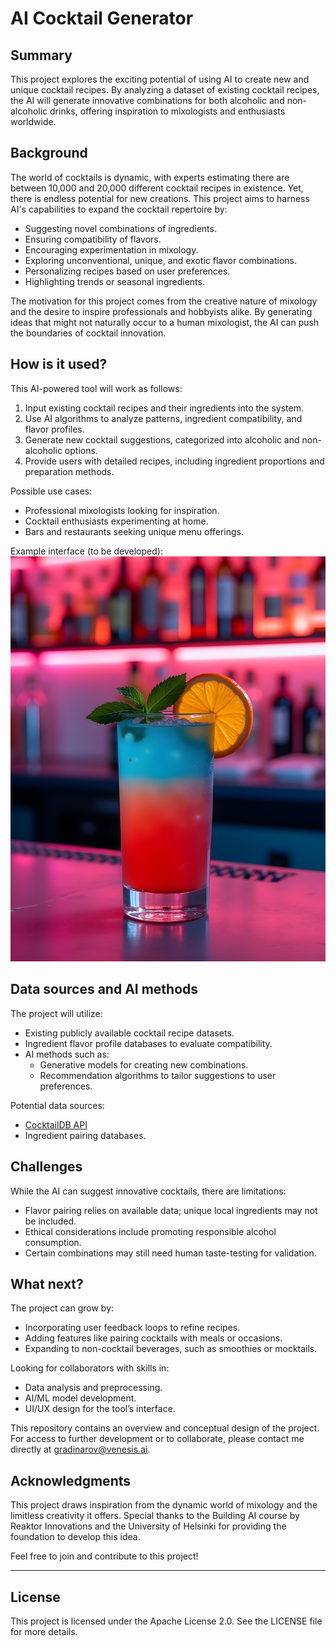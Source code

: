 # AI Cocktail Generator



## Summary

This project explores the exciting potential of using AI to create new and unique cocktail recipes. By analyzing a dataset of existing cocktail recipes, the AI will generate innovative combinations for both alcoholic and non-alcoholic drinks, offering inspiration to mixologists and enthusiasts worldwide.

## Background

The world of cocktails is dynamic, with experts estimating there are between 10,000 and 20,000 different cocktail recipes in existence. Yet, there is endless potential for new creations. This project aims to harness AI's capabilities to expand the cocktail repertoire by:

* Suggesting novel combinations of ingredients.
* Ensuring compatibility of flavors.
* Encouraging experimentation in mixology.
* Exploring unconventional, unique, and exotic flavor combinations.
* Personalizing recipes based on user preferences.
* Highlighting trends or seasonal ingredients.

The motivation for this project comes from the creative nature of mixology and the desire to inspire professionals and hobbyists alike. By generating ideas that might not naturally occur to a human mixologist, the AI can push the boundaries of cocktail innovation.

## How is it used?

This AI-powered tool will work as follows:

1. Input existing cocktail recipes and their ingredients into the system.
2. Use AI algorithms to analyze patterns, ingredient compatibility, and flavor profiles.
3. Generate new cocktail suggestions, categorized into alcoholic and non-alcoholic options.
4. Provide users with detailed recipes, including ingredient proportions and preparation methods.

Possible use cases:
* Professional mixologists looking for inspiration.
* Cocktail enthusiasts experimenting at home.
* Bars and restaurants seeking unique menu offerings.

Example interface (to be developed):
![Example Interface](freepik_edit_Candid-image-photography-natural-textures-highly-r.jpg)

## Data sources and AI methods

The project will utilize:

* Existing publicly available cocktail recipe datasets.
* Ingredient flavor profile databases to evaluate compatibility.
* AI methods such as:
  - Generative models for creating new combinations.
  - Recommendation algorithms to tailor suggestions to user preferences.

Potential data sources:
- [CocktailDB API](https://www.thecocktaildb.com/api.php)
- Ingredient pairing databases.

## Challenges

While the AI can suggest innovative cocktails, there are limitations:

* Flavor pairing relies on available data; unique local ingredients may not be included.
* Ethical considerations include promoting responsible alcohol consumption.
* Certain combinations may still need human taste-testing for validation.

## What next?

The project can grow by:

* Incorporating user feedback loops to refine recipes.
* Adding features like pairing cocktails with meals or occasions.
* Expanding to non-cocktail beverages, such as smoothies or mocktails.

Looking for collaborators with skills in:
- Data analysis and preprocessing.
- AI/ML model development.
- UI/UX design for the tool’s interface.

This repository contains an overview and conceptual design of the project. For access to further development or to collaborate, please contact me directly at gradinarov@venesis.ai.

## Acknowledgments

This project draws inspiration from the dynamic world of mixology and the limitless creativity it offers. Special thanks to the Building AI course by Reaktor Innovations and the University of Helsinki for providing the foundation to develop this idea.

Feel free to join and contribute to this project!

---

## License

This project is licensed under the Apache License 2.0. See the LICENSE file for more details.

